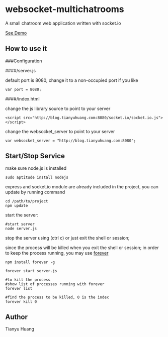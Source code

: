 # websocket-multichatrooms

A small chatroom web application written with socket.io

[See Demo](http://www.tianyuhuang.com/examples/chatroom)

## How to use it

###Configuration

####/server.js

default port is 8080, change it to a non-occupied port if you like

	var port = 8080;

####/index.html

change the js library source to point to your server

	<script src="http://blog.tianyuhuang.com:8080/socket.io/socket.io.js"></script>

change the websocket_server to point to your server

	var websocket_server = "http://blog.tianyuhuang.com:8080";

## Start/Stop Service

make sure node.js is installed

	sudo aptitude install nodejs

express and socket.io module are already included in the project, you can update by running command

	cd /path/to/project
	npm update

start the server:

	#start server
	node server.js 

stop the server using (ctrl c) or just exit the shell or session;

since the process will be killed when you exit the shell or session; in order to keep the process running, you may use [forever](https://github.com/nodejitsu/forever)

	npm install forever -g

	forever start server.js

	#to kill the process
	#show list of processes running with forever
	forever list 

	#find the process to be killed, 0 is the index
	forever kill 0 

## Author

Tianyu Huang


